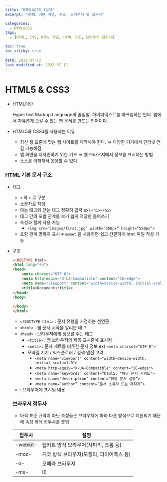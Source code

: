 ```yaml
---
title: "HTML&CSS 1일차"
excerpt: "HTML 기본 개념, 구조, 브라우저 별 접두사"

categories:
  - HTML&CSS
tags:
  - [HTML, CSS, HTML 개념, HTML 구조, 브라우저 접두사]

toc: true
toc_sticky: true
 
dat8: 2022-07-12
last_modified_at: 2022-07-12
---
```


# HTML5 & CSS3

- HTML이란
    
    HyperText Markup Language의 줄임말. 하이퍼텍스트를 마크업하는 언어. 웹에서 자유롭게 오갈 수 있는 웹 문서를 만드는 언어이다.
    
- HTML5와 CSS3를 사용하는 이유
    - 최신 웹 표준에 맞는 웹 사이트를 제작해야 한다. ⇒ 다양한 기기에서 인터넷 연결 가능해짐
    - 앱 화면을 디자인하기 위한 기초 ⇒ 웹 브라우저에서 정보를  표시하는 방법
    - 소스를 이해해서 응용할 수 있다.

### HTML 기본 문서 구조

- 태그
    - `<` 와 `>` 로 구분
    - 소문자로 작성
    - 여는 태그와 닫는 태그 정확히 입력 ex) `<h1></h1>`
    - 태그 간의 포함 관계를 보기 쉽게 적당한 들여쓰기
    - 속성과 함께 사용 가능
        - `<img src=”images/first.jpg” width=”350px” height=”550px”>`
    - 포함 관계 명확히 표시
※ `emmet` 을 사용하면 쉽고 간편하게 html 파일 작성 가능

- 구조
    ```html
    <!DOCTYPE html>
    <html lang="en">
    <head>
        <meta charset="UTF-8">
        <meta http-equiv="X-UA-Compatible" content="IE=edge">
        <meta name="viewport" content="width=device-width, initial-scale=1.0">
        <title>Document</title>
    </head>
    <body>
        
    </body>
    </html>
    ```
    
    - `<!DOCTYPE html>` : 문서 유형을 지정하는 선언문
    - `<html>` : 웹 문서 시작을 알리는 태그
    - `<head>` : 브라우저에게 정보를 주는 태그
        - `<title>` : 웹 브라우저의 제목 표시줄에 표시됨
        - `<meta>` : 문자 세트를 비롯한 문서 정보 ex) `<meta charset=”UTF-8”>`
        - 모바일 기기 / 익스플로러 / 검색 엔진 고려
            - `<meta name="viewport" content="width=device-width, initial-scale=1.0">`
            - `<meta http-equiv="X-UA-Compatible" content="IE=edge">`
            - `<meta name=”keywords” content=”html5, "해당 문서 키워드”>`
            - `<meta name=”description” content=”해당 문서 설명”>`
            - `<meta name=”author” content=”문서 소유자 또는 제작자”>`
    - <body> : 브라우저에 표시될 내용
    
    ### 브라우저 접두사
    - 아직 표준 규약이 아닌 속성들은 브라우저에 따라 다른 방식으로 지원되기 때문에 속성 앞에 접두사를 붙임
    
    |접두사|설명|
    |---|---|
    |-webkit-|웹키트 방식 브라우저(사파리, 크롬 등)|
    |-moz-|게코 방식 브라우저(모질라, 파이어폭스 등)|
    |-o-|오페라 브라우저|
    |-ms-|IE|
